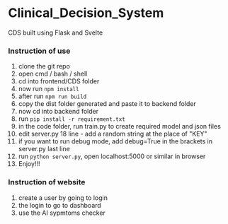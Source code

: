 # Clinical_Decision_System
CDS built using Flask and Svelte

### Instruction of use
1. clone the git repo
2. open cmd / bash / shell
3. cd into frontend/CDS folder
4. now run ```npm install```
5. after run ```npm run build```
6. copy the dist folder generated and paste it to backend folder
7. now cd into backend folder
8. run ```pip install -r requirement.txt```
9. in the code folder, run train.py to create required model and json files
10. edit server.py 18 line - add a random string at the place of "KEY"
11. if you want to run debug mode, add debug=True in the brackets in server.py last line
12. run ```python server.py```, open localhost:5000 or similar in browser
13. Enjoy!!! 

### Instruction of website
1. create a user by going to login
2. the login to go to dashboard
3. use the AI sypmtoms checker
